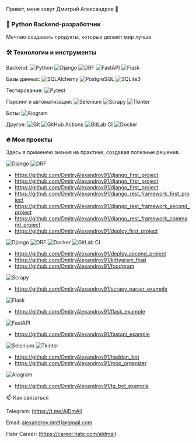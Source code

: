 Привет, меня зовут Дмитрий Александров 👋

### 🚀 Python Backend-разработчик

Мечтаю создавать продукты, которые делают мир лучше.

### 🛠 Технологии и инструменты

Backend: 
![Python](https://img.shields.io/badge/-Python-3776AB?style=flat&logo=python&logoColor=white) 
![Django](https://img.shields.io/badge/-Django-092E20?style=flat&logo=django&logoColor=white)
![DRF](https://img.shields.io/badge/-DRF-0A0A0A?style=flat)
![FastAPI](https://img.shields.io/badge/-FastAPI-009688?style=flat&logo=fastapi&logoColor=white)
![Flask](https://img.shields.io/badge/-Flask-000000?style=flat&logo=flask&logoColor=white)


Базы данных:
![SQLAlchemy](https://img.shields.io/badge/-SQLAlchemy-D71F00?style=flat&logo=sqlalchemy&logoColor=white)
![PostgreSQL](https://img.shields.io/badge/-PostgreSQL-4169E1?style=flat&logo=postgresql&logoColor=white)
![SQLite3](https://img.shields.io/badge/-SQLite-003B57?style=flat&logo=sqlite&logoColor=white)


Тестирование:
![Pytest](https://img.shields.io/badge/-Pytest-0A0A0A?style=flat)

Парсинг и автоматизация:
![Selenium](https://img.shields.io/badge/-Selenium-43B02A?style=flat&logo=selenium&logoColor=white)
![Scrapy](https://img.shields.io/badge/-Scrapy-44A833?style=flat&logo=scrapy&logoColor=white)
![Tkinter](https://img.shields.io/badge/-Tkinter-3776AB?style=flat&logo=python&logoColor=white)


Боты:
![Aiogram](https://img.shields.io/badge/-Aiogram-2CA5E0?style=flat&logo=telegram&logoColor=white)

Другое: 
![Git](https://img.shields.io/badge/-Git-F05032?style=flat&logo=git&logoColor=white)
![GitHub Actions](https://img.shields.io/badge/-GitHub_Actions-2088FF?style=flat&logo=github-actions&logoColor=white)
![GitLab CI](https://img.shields.io/badge/-GitLab_CI-FC6D26?style=flat&logo=gitlab&logoColor=white)
![Docker](https://img.shields.io/badge/-Docker-2496ED?style=flat&logo=docker&logoColor=white)

### 🔥 Мои проекты

Здесь я применяю знания на практике, создавая полезные решения.

![Django](https://img.shields.io/badge/-Django-092E20?style=flat&logo=django&logoColor=white) ![DRF](https://img.shields.io/badge/-DRF-0A0A0A?style=flat)

- https://github.com/DmitryAlexandrov91/django_first_project
- https://github.com/DmitryAlexandrov91/django_first_project
- https://github.com/DmitryAlexandrov91/django_first_project
- https://github.com/DmitryAlexandrov91/django_rest_framework_first_project
- https://github.com/DmitryAlexandrov91/django_rest_framework_second_project
- https://github.com/DmitryAlexandrov91/django_rest_framework_command_project
- https://github.com/DmitryAlexandrov91/deploy_first_project

![Django](https://img.shields.io/badge/-Django-092E20?style=flat&logo=django&logoColor=white) ![DRF](https://img.shields.io/badge/-DRF-0A0A0A?style=flat) ![Docker](https://img.shields.io/badge/-Docker-2496ED?style=flat&logo=docker&logoColor=white) ![GitLab CI](https://img.shields.io/badge/-GitLab_CI-FC6D26?style=flat&logo=gitlab&logoColor=white)

- https://github.com/DmitryAlexandrov91/deploy_second_project
- https://github.com/DmitryAlexandrov91/kittygram_final
- https://github.com/DmitryAlexandrov91/foodgram

![Scrapy](https://img.shields.io/badge/-Scrapy-44A833?style=flat&logo=scrapy&logoColor=white)

- https://github.com/DmitryAlexandrov91/scrapy_parser_example

![Flask](https://img.shields.io/badge/-Flask-000000?style=flat&logo=flask&logoColor=white)

- https://github.com/DmitryAlexandrov91/flask_example

![FastAPI](https://img.shields.io/badge/-FastAPI-009688?style=flat&logo=fastapi&logoColor=white)

- https://github.com/DmitryAlexandrov91/fastapi_example


![Selenium](https://img.shields.io/badge/-Selenium-43B02A?style=flat&logo=selenium&logoColor=white) ![Tkinter](https://img.shields.io/badge/-Tkinter-3776AB?style=flat&logo=python&logoColor=white)

- https://github.com/DmitryAlexandrov91/haddan_bot
- https://github.com/DmitryAlexandrov91/mop_organizer

![Aiogram](https://img.shields.io/badge/-Aiogram-2CA5E0?style=flat&logo=telegram&logoColor=white)

- https://github.com/DmitryAlexandrov91/tg_bot_example


📫 Как связаться

Telegram: (https://t.me/AlDmAl)

Email: alexandrov.dm91@gmail.com

Habr Career: (https://career.habr.com/aldmal)



